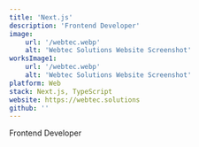 ```yaml
---
title: 'Next.js'
description: 'Frontend Developer'
image:
    url: '/webtec.webp'
    alt: 'Webtec Solutions Website Screenshot'
worksImage1:
    url: '/webtec.webp'
    alt: 'Webtec Solutions Website Screenshot'
platform: Web
stack: Next.js, TypeScript
website: https://webtec.solutions
github: ''
---
```


Frontend Developer
